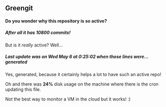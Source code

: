 ## Greengit

#### Do you wonder why this repository is so active?

##### After all it has 10800 commits!

But is it *really* active? Well...

##### Last update was on Wed May 6 at 0:25:02 when those lines were... generated

Yes, generated, because it certainly helps a lot to have such an active repo!

Oh and there was **24%** disk usage on the machine
where there is the cron updating this file.

Not the best way to monitor a VM in the cloud but it works! :)
